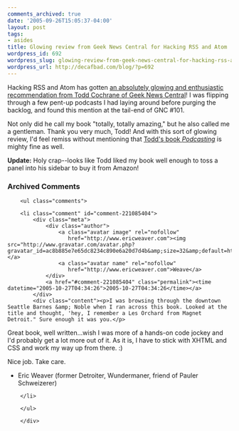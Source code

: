 ```yaml
---
comments_archived: true
date: '2005-09-26T15:05:37-04:00'
layout: post
tags:
- asides
title: Glowing review from Geek News Central for Hacking RSS and Atom
wordpress_id: 692
wordpress_slug: glowing-review-from-geek-news-central-for-hacking-rss-and-atom
wordpress_url: http://decafbad.com/blog/?p=692
---
```

Hacking RSS and Atom has gotten [an absolutely glowing and enthusiastic recommendation from Todd Cochrane of Geek News Central](http://www.geeknewscentral.com/archives/004907.html)!  I was flipping through a few pent-up podcasts I had laying around before purging the backlog, and found this mention at the tail-end of GNC #101.

Not only did he call my book "totally, totally amazing," but he also called me a gentleman.  Thank you very much, Todd!  And with this sort of glowing review, I'd feel remiss without mentioning that [Todd's book <i>Podcasting</i>](http://www.amazon.com/exec/obidos/ASIN/0764597787/0xdecafbad01-20) is mighty fine as well.

**Update:** Holy crap--looks like Todd liked my book well enough to toss a panel into his sidebar to buy it from Amazon!

<div id="comments" class="comments archived-comments">
            <h3>Archived Comments</h3>
            
        <ul class="comments">
            
        <li class="comment" id="comment-221085404">
            <div class="meta">
                <div class="author">
                    <a class="avatar image" rel="nofollow" 
                       href="http://www.ericweaver.com"><img src="http://www.gravatar.com/avatar.php?gravatar_id=ac8b885e7e65dc8234c890e6a20d7d4b&amp;size=32&amp;default=http://mediacdn.disqus.com/1320279820/images/noavatar32.png"/></a>
                    <a class="avatar name" rel="nofollow" 
                       href="http://www.ericweaver.com">Weave</a>
                </div>
                <a href="#comment-221085404" class="permalink"><time datetime="2005-10-27T04:34:26">2005-10-27T04:34:26</time></a>
            </div>
            <div class="content"><p>I was browsing through the downtown Seattle Barnes &amp; Noble when I ran across this book. Looked at the title and thought, 'hey, I remember a Les Orchard from Magnet Detroit." Sure enough it was you.</p>

<p>Great book, well written...wish I was more of a hands-on code jockey and I'd probably get a lot more out of it. As it is, I have to stick with XHTML and CSS and work my way up from there. :)</p>

<p>Nice job. Take care.</p>

<ul>
<li>Eric Weaver (former Detroiter, Wundermaner, friend of Pauler Schweizerer)</li>
</ul></div>
            
        </li>
    
        </ul>
    
        </div>
    